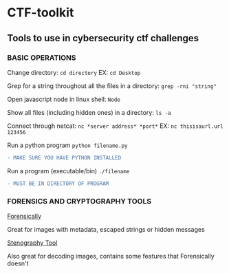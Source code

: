 # CTF-toolkit

## Tools to use in cybersecurity ctf challenges

### BASIC OPERATIONS


Change directory: 
```cd directory``` EX: ```cd Desktop```

Grep for a string throughout all the files in a directory:
```grep -rni "string"```

Open javascript node in linux shell:
```Node```

Show all files (including hidden ones) in a directory: ```ls -a```

Connect through netcat:
``` nc *server address* *port* ``` EX: ```nc thisisaurl.url 123456```

Run a python program
```python filename.py```
```diff
- MAKE SURE YOU HAVE PYTHON INSTALLED
```

Run a program (executable/bin)
```./filename```
```diff
- MUST BE IN DIRECTORY OF PROGRAM
```


### FORENSICS AND CRYPTOGRAPHY TOOLS

[Forensically](https://29a.ch/photo-forensics/#forensic-magnifier)

Great for images with metadata, escaped strings or hidden messages

[Stenography Tool](https://stylesuxx.github.io/steganography/)

Also great for decoding images, contains some features that Forensically doesn't

